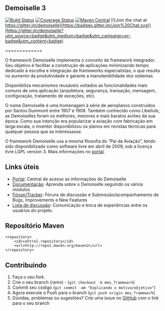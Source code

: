 Demoiselle 3
-----------
[![Build Status](https://travis-ci.org/demoiselle/framework.svg?branch=master)](https://travis-ci.org/demoiselle/framework) [![Coverage Status](https://coveralls.io/repos/github/demoiselle/framework/badge.svg?branch=master)](https://coveralls.io/github/demoiselle/framework) [![Maven Central](https://maven-badges.herokuapp.com/maven-central/org.demoiselle.jee/demoiselle-core/badge.svg?style=flat-square)](https://maven-badges.herokuapp.com/maven-central/org.demoiselle.jee/demoiselle-core/badge.svg?style=flat-square) [![Join the chat at https://gitter.im/demoiselle](https://badges.gitter.im/Join%20Chat.svg)](https://gitter.im/demoiselle?utm_source=badge&utm_medium=badge&utm_campaign=pr-badge&utm_content=badge)

=============

O framework Demoiselle implementa o conceito de framework integrador.
Seu objetivo é facilitar a construção de aplicações minimizando tempo
dedicado à escolha e integração de frameworks especialistas, o que
resulta no aumento da produtividade e garante a manutenibilidade dos sistemas.

Disponibiliza mecanismos reusáveis voltados as funcionalidades mais
comuns de uma aplicação (arquitetura, segurança, transação, mensagem,
configuração, tratamento de exceções, etc).

O nome Demoiselle é uma homenagem à série de aeroplanos construídos
por Santos Dummont entre 1907 e 1909. Também conhecido como Libellule,
as Demoiselles foram os melhores, menores e mais baratos aviões da sua
época. Como sua intenção era popularizar a aviação com fabricação em larga
escala, o inventor disponibilizou os planos em revistas técnicas para
qualquer pessoa que se interessasse.

O framework Demoiselle usa a mesma filosofia do “Pai da Aviação”,
tendo sido disponibilizado como software livre em abril de 2009, sob a
licença livre LGPL version 3. Mais informações no [portal](www.frameworkdemoiselle.gov.br).


Links úteis
-----------

* [Portal](http://demoiselle.io): Central de acesso as informações do Demoiselle
* [Documentação](https://demoiselle.gitbooks.io/documentacao-jee/content): Aprenda sobre o Demoiselle seguindo os vários módulos
* [Fórum/Tracker](https://github.com/demoiselle/framework/issues): Fóruns de discussão e Submissão/acompanhamento de Bugs, Improvements e New Features 
* [Lista de discussão](https://lists.sourceforge.net/lists/listinfo/demoiselle-users): Comunicação e troca de experiências entre os usuários do projeto.


Repositório Maven
-----------

    <repository>
        <id>central.repository</id>
        <url>http://repo1.maven.org/maven2</url>
    </repository>


Contribuindo
------------

1. Faça o seu fork.
2. Crie o seu branch (ramo) - (`git checkout -b meu_framework`)
3. Commit seu código (`git commit -am "Explicando o motivo/objetivo"`)
4. Agora execute o Push para o branch (`git push origin meu_framework`)
5. Dúvidas, problemas ou sugestões? Crie uma issue no [GitHub][1] com o link para o seu branch


[1]: https://github.com/demoiselle/framework/issues
